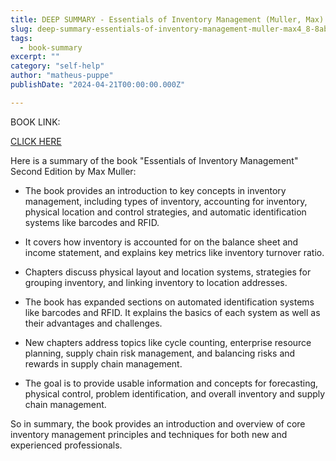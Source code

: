 ```yaml
---
title: DEEP SUMMARY - Essentials of Inventory Management (Muller, Max)  - 4_8=8AB@0B_@
slug: deep-summary-essentials-of-inventory-management-muller-max4_8-8ab-0b_-
tags: 
  - book-summary
excerpt: ""
category: "self-help"
author: "matheus-puppe"
publishDate: "2024-04-21T00:00:00.000Z"

---
```


BOOK LINK:

[CLICK HERE](https://www.amazon.com/gp/search?ie=UTF8&tag=matheuspupp0a-20&linkCode=ur2&linkId=4410b525877ab397377c2b5e60711c1a&camp=1789&creative=9325&index=books&keywords=essentials-of-inventory-management-muller-max4_8-8ab-0b_-)



 Here is a summary of the book "Essentials of Inventory Management" Second Edition by Max Muller:

- The book provides an introduction to key concepts in inventory management, including types of inventory, accounting for inventory, physical location and control strategies, and automatic identification systems like barcodes and RFID. 

- It covers how inventory is accounted for on the balance sheet and income statement, and explains key metrics like inventory turnover ratio. 

- Chapters discuss physical layout and location systems, strategies for grouping inventory, and linking inventory to location addresses.

- The book has expanded sections on automated identification systems like barcodes and RFID. It explains the basics of each system as well as their advantages and challenges.

- New chapters address topics like cycle counting, enterprise resource planning, supply chain risk management, and balancing risks and rewards in supply chain management. 

- The goal is to provide usable information and concepts for forecasting, physical control, problem identification, and overall inventory and supply chain management.

So in summary, the book provides an introduction and overview of core inventory management principles and techniques for both new and experienced professionals.